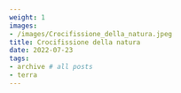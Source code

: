 ```yaml
---
weight: 1
images:
- /images/Crocifissione_della_natura.jpeg
title: Crocifissione della natura
date: 2022-07-23
tags:
- archive # all posts
- terra
---
```

